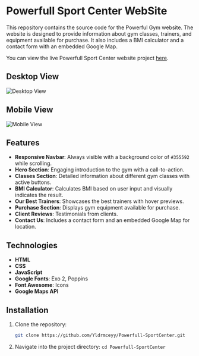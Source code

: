 # Powerfull Sport Center WebSite

This repository contains the source code for the Powerful Gym website. The website is designed to provide information about gym classes, trainers, and equipment available for purchase. It also includes a BMI calculator and a contact form with an embedded Google Map.

 You can view the live Powerfull Sport Center website project [here](https://powerfull-sport-center.netlify.app/).

 ## Desktop View
![Desktop View](/Desktop.gif) 

 ## Mobile View
 ![Mobile View](./Mobile.gif)




## Features
- **Responsive Navbar**: Always visible with a background color of `#355592` while scrolling.
- **Hero Section**: Engaging introduction to the gym with a call-to-action.
- **Classes Section**: Detailed information about different gym classes with active buttons.
- **BMI Calculator**: Calculates BMI based on user input and visually indicates the result.
- **Our Best Trainers**: Showcases the best trainers with hover previews.
- **Purchase Section**: Displays gym equipment available for purchase.
- **Client Reviews**: Testimonials from clients.
- **Contact Us**: Includes a contact form and an embedded Google Map for location.

## Technologies
- **HTML**
- **CSS**
- **JavaScript**
- **Google Fonts**: Exo 2, Poppins
- **Font Awesome**: Icons
- **Google Maps API**

## Installation
1. Clone the repository:
   ```bash
   git clone https://github.com/Yldrmceyy/Powerfull-SportCenter.git

2. Navigate into the project directory:
``cd Powerfull-SportCenter``

 